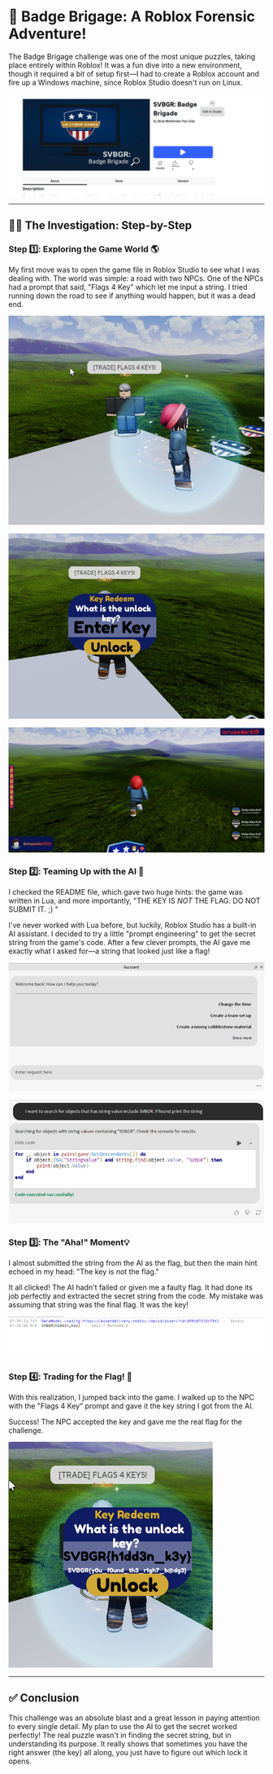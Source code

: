 # 🤖 Badge Brigage: A Roblox Forensic Adventure!

The Badge Brigage challenge was one of the most unique puzzles, taking place entirely within Roblox! It was a fun dive into a new environment, though it required a bit of setup first—I had to create a Roblox account and fire up a Windows machine, since Roblox Studio doesn't run on Linux.

![ALT](images/1.png)

---
## 🕵️‍♂️ The Investigation: Step-by-Step

### Step 1️⃣: Exploring the Game World 🌎

My first move was to open the game file in Roblox Studio to see what I was dealing with. The world was simple: a road with two NPCs. One of the NPCs had a prompt that said, "Flags 4 Key" which let me input a string. I tried running down the road to see if anything would happen, but it was a dead end.

![ALT](images/2.png)

![ALT](images/3.png)

![ALT](images/4.png)

### Step 2️⃣: Teaming Up with the AI 🤖

I checked the README file, which gave two huge hints: the game was written in Lua, and more importantly, "THE KEY IS *NOT* THE FLAG. DO NOT SUBMIT IT. ;)
"

I've never worked with Lua before, but luckily, Roblox Studio has a built-in AI assistant. I decided to try a little "prompt engineering" to get the secret string from the game's code. After a few clever prompts, the AI gave me exactly what I asked for—a string that looked just like a flag!

![ALT](images/5.png)

![ALT](images/6.png)

### Step 3️⃣: The "Aha!" Moment💡

I almost submitted the string from the AI as the flag, but then the main hint echoed in my head: "The key is *not* the flag."

It all clicked! The AI hadn't failed or given me a faulty flag. It had done its job perfectly and extracted the secret string from the code. My mistake was assuming that string was the final flag. It was the key!

![ALT](images/7.png)

### Step 4️⃣: Trading for the Flag! 🏁

With this realization, I jumped back into the game. I walked up to the NPC with the "Flags 4 Key" prompt and gave it the key string I got from the AI.

Success! The NPC accepted the key and gave me the real flag for the challenge.

![ALT](images/8.png)

---
## ✅ Conclusion

This challenge was an absolute blast and a great lesson in paying attention to every single detail. My plan to use the AI to get the secret worked perfectly! The real puzzle wasn't in finding the secret string, but in understanding its purpose. It really shows that sometimes you have the right answer (the key) all along, you just have to figure out which lock it opens.
